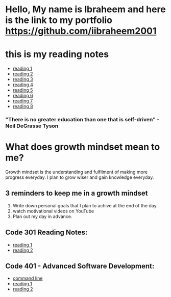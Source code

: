 # Hello, My name is Ibraheem and here is the link to my portfolio https://github.com/iibraheem2001

# this is my reading notes 
- [reading 1](https://github.com/iibraheem2001/reading-notes/blob/main/Learningmarkdown.md)
- [reading 2](coderscomputer.md)
- [reading 3](revisionsandthecloud.md)
- [reading 4](html.md)
- [reading 5](designwithcss.md)
- [reading 6](javascript.md)
- [reading 7](programming_javascript.md)
- [reading 8](operators_loops.md)



### "There is no greater education than one that is self-driven" - Neil DeGrasse Tyson
# What does growth mindset mean to me?
Growth mindset is the understanding and fulfilment of making more progress everyday. I plan to grow wiser and gain knowledge everyday.
## 3 reminders to keep me in a growth mindset

1. Write down personal goals that I plan to achive at the end of the day.
2. watch motivational videos on YouTube
3. Plan out my day in advance.


## Code 301 Reading Notes:
- [reading 1](react-intro.md)
- [reading 2](state-props.md)

## Code 401 - Advanced Software Development:
- [command line](the_command_line.md)
- [reading 1]()
- [reading 2]()

